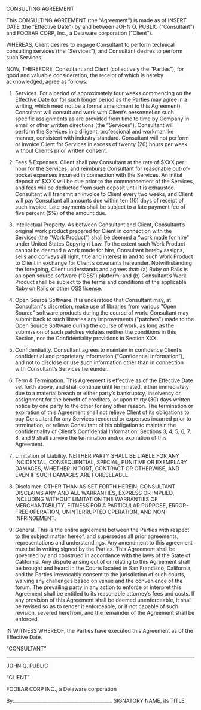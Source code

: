 CONSULTING AGREEMENT

This CONSULTING AGREEMENT (the “Agreement”) is made as of INSERT DATE (the “Effective Date”) by and between JOHN Q. PUBLIC (“Consultant”) and FOOBAR CORP, Inc., a Delaware corporation (“Client”).

WHEREAS, Client desires to engage Consultant to perform technical consulting services (the “Services”), and Consultant desires to perform such Services.

NOW, THEREFORE, Consultant and Client (collectively the “Parties”), for good and valuable consideration, the receipt of which is hereby acknowledged, agree as follows:

1.	Services.  For a period of approximately four weeks commencing on the Effective Date (or for such longer period as the Parties may agree in a writing, which need not be a formal amendment to this Agreement), Consultant will consult and work with Client’s personnel on such specific assignments as are provided from time to time by Company in email or other written directions (the “Services”). Consultant will perform the Services in a diligent, professional and workmanlike manner, consistent with industry standard.  Consultant will not perform or invoice Client for Services in excess of twenty (20) hours per week without Client’s prior written consent.

2.	Fees & Expenses.  Client shall pay Consultant at the rate of $XXX per hour for the Services, and reimburse Consultant for reasonable out-of-pocket expenses incurred in connection with the Services.  An initial deposit of $XXX will be due prior to the commencement of the Services, and fees will be deducted from such deposit until it is exhausted.  Consultant will transmit an invoice to Client every two weeks, and Client will pay Consultant all amounts due within ten (10) days of receipt of such invoice.  Late payments shall be subject to a late payment fee of five percent (5%) of the amount due.

3.	Intellectual Property.  As between Consultant and Client, Consultant’s original work product prepared for Client in connection with the Services (the “Work Product”) shall be deemed a “work made for hire” under United States Copyright Law.  To the extent such Work Product cannot be deemed a work made for hire, Consultant hereby assigns, sells and conveys all right, title and interest in and to such Work Product to Client in exchange for Client’s covenants hereunder.  Notwithstanding the foregoing, Client understands and agrees that: (a) Ruby on Rails is an open source software (“OSS”) platform; and (b) Consultant’s Work Product shall be subject to the terms and conditions of the applicable Ruby on Rails or other OSS license.

4. Open Source Software. It is understood that Consultant may, at
Consultant's discretion, make use of libraries from various "Open
Source" software products during the course of work. Consultant may
submit back to such libraries any improvements ("patches") made to the
Open Source Software during the course of work, as long as the
submission of such patches violates neither the conditions in this
Section, nor the Confidentiality provisions in Section XXX.

5.	Confidentiality.  Consultant agrees to maintain in confidence Client’s confidential and proprietary information (“Confidential Information”), and not to disclose or use such information other than in connection with Consultant’s Services hereunder.

6.	Term & Termination.  This Agreement is effective as of the Effective Date set forth above, and shall continue until terminated, either immediately due to a material breach or either party’s bankruptcy, insolvency or assignment for the benefit of creditors, or upon thirty (30) days written notice by one party to the other for any other reason.  The termination or expiration of this Agreement shall not relieve Client of its obligations to pay Consultant for any Services rendered or expenses incurred prior to termination, or relieve Consultant of his obligation to maintain the confidentiality of Client’s Confidential Information.  Sections 3, 4, 5, 6, 7, 8, and 9 shall survive the termination and/or expiration of this Agreement.

7.	Limitation of Liability.  NEITHER PARTY SHALL BE LIABLE FOR ANY INCIDENTAL, CONSEQUENTIAL, SPECIAL, PUNITIVE OR EXEMPLARY DAMAGES, WHETHER IN TORT, CONTRACT OR OTHERWISE, AND EVEN IF SUCH DAMAGES ARE FORESEEABLE.

8.	Disclaimer.  OTHER THAN AS SET FORTH HEREIN, CONSULTANT DISCLAIMS ANY AND ALL WARRANTIES, EXPRESS OR IMPLIED, INCLUDING WITHOUT LIMITATION THE WARRANTIES OF MERCHANTABILITY, FITNESS FOR A PARTICULAR PURPOSE, ERROR-FREE OPERATION, UNINTERRUPTED OPERATION, AND NON-INFRINGEMENT.

9.	General.  This is the entire agreement between the Parties with respect to the subject matter hereof, and supersedes all prior agreements, representations and understandings.  Any amendment to this agreement must be in writing signed by the Parties.  This Agreement shall be governed by and construed in accordance with the laws of the State of California.  Any dispute arising out of or relating to this Agreement shall be brought and heard in the Courts located in San Francisco, California, and the Parties irrevocably consent to the jurisdiction of such courts, waiving any challenges based on venue and the convenience of the forum.  The prevailing party in any action to enforce or interpret this Agreement shall be entitled to its reasonable attorney’s fees and costs.  If any provision of this Agreement shall be deemed unenforceable, it shall be revised so as to render it enforceable, or if not capable of such revision, severed herefrom, and the remainder of the Agreement shall be enforced.

IN WITNESS WHEREOF, the Parties have executed this Agreement as of the Effective Date.

“CONSULTANT”



____________________________________________
JOHN Q. PUBLIC

“CLIENT”

FOOBAR CORP INC.,
a Delaware corporation


By:_________________________________________
SIGNATORY NAME, its TITLE

